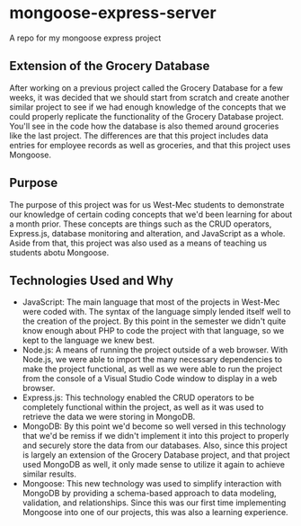 # mongoose-express-server
A repo for my mongoose express project

## Extension of the Grocery Database
After working on a previous project called the Grocery Database for a few weeks, it was decided that we should start from scratch and create another similar project to see if we had enough knowledge of the concepts that we could properly replicate the functionality of the Grocery Database project. You'll see in the code how the database is also themed around groceries like the last project. The differences are that this project includes data entries for employee records as well as groceries, and that this project uses Mongoose.

## Purpose
The purpose of this project was for us West-Mec students to demonstrate our knowledge of certain coding concepts that we'd been learning for about a month prior. These concepts are things such as the CRUD operators, Express.js, database monitoring and alteration, and JavaScript as a whole. Aside from that, this project was also used as a means of teaching us students abotu Mongoose.

## Technologies Used and Why
* JavaScript: The main language that most of the projects in West-Mec were coded with. The syntax of the language simply lended itself well to the creation of the project. By this point in the semester we didn't quite know enough about PHP to code the project with that language, so we kept to the language we knew best.
* Node.js: A means of running the project outside of a web browser. With Node.js, we were able to import the many necessary dependencies to make the project functional, as well as we were able to run the project from the console of a Visual Studio Code window to display in a web browser.
* Express.js: This technology enabled the CRUD operators to be completely functional within the project, as well as it was used to retrieve the data we were storing in MongoDB.
* MongoDB: By this point we'd become so well versed in this technology that we'd be remiss if we didn't implement it into this project to properly and securely store the data from our databases. Also, since this project is largely an extension of the Grocery Database project, and that project used MongoDB as well, it only made sense to utilize it again to achieve similar results.
* Mongoose: This new technology was used to simplify interaction with MongoDB by providing a schema-based approach to data modeling, validation, and relationships. Since this was our first time implementing Mongoose into one of our projects, this was also a learning experience.
